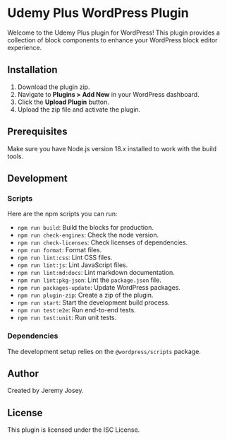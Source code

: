 # Udemy Plus WordPress Plugin

Welcome to the Udemy Plus plugin for WordPress! This plugin provides a collection of block components to enhance your WordPress block editor experience.

## Installation

1. Download the plugin zip.
2. Navigate to **Plugins > Add New** in your WordPress dashboard.
3. Click the **Upload Plugin** button.
4. Upload the zip file and activate the plugin.

## Prerequisites

Make sure you have Node.js version 18.x installed to work with the build tools.

## Development

### Scripts

Here are the npm scripts you can run:

- `npm run build`: Build the blocks for production.
- `npm run check-engines`: Check the node version.
- `npm run check-licenses`: Check licenses of dependencies.
- `npm run format`: Format files.
- `npm run lint:css`: Lint CSS files.
- `npm run lint:js`: Lint JavaScript files.
- `npm run lint:md:docs`: Lint markdown documentation.
- `npm run lint:pkg-json`: Lint the `package.json` file.
- `npm run packages-update`: Update WordPress packages.
- `npm run plugin-zip`: Create a zip of the plugin.
- `npm run start`: Start the development build process.
- `npm run test:e2e`: Run end-to-end tests.
- `npm run test:unit`: Run unit tests.

### Dependencies

The development setup relies on the `@wordpress/scripts` package.

## Author

Created by Jeremy Josey.

## License

This plugin is licensed under the ISC License.

